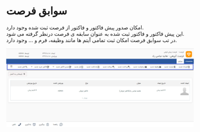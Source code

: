 # سوابق فرصت  
امکان صدور پیش فاکتور و فاکتور از فرصت ثبت شده وجود دارد.<br>
این پیش فاکتور و فاکتور ثبت شده به عنوان سابقه ی فرصت درنظر گرفته می شود.<br> 
در تب سوابق فرصت امکان ثبت تمامی آیتم ها مانند وظیفه، فرم و ... وجود دارد.

![سوابق فرصت](./Images/record-opportunity.png)